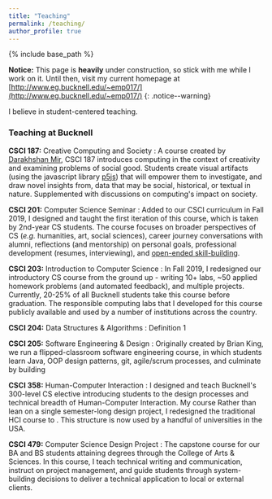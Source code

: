 ```yaml
---
title: "Teaching"
permalink: /teaching/
author_profile: true
---
```


{% include base_path %}
<link rel="stylesheet" href="{{ base_path }}/assets/css/pubstyle.css">
<script src="{{ base_path }}/assets/js/teachingSettings.js"></script>
<script src="{{ base_path }}/assets/js/listpubs.js"></script>

**Notice:** This page is **heavily** under construction, so stick with me while I work on it. Until then, visit my current homepage at [http://www.eg.bucknell.edu/~emp017/](http://www.eg.bucknell.edu/~emp017/)
{: .notice--warning}

I believe in student-centered teaching. 

### Teaching at Bucknell

**CSCI 187:** Creative Computing and Society 
: A course created by [Darakhshan Mir](http://eg.bucknell.edu/~djm056/), CSCI 187 introduces computing in the context of creativity and examining problems of social good. Students create visual artifacts (using the javascript library [p5js](https://p5js.org/)) that will empower them to investigate, and draw novel insights from, data that may be social, historical, or textual in nature. Supplemented with discussions on computing's impact on society.

**CSCI 201:** Computer Science Seminar 
: Added to our CSCI curriculum in Fall 2019, I designed and taught the first iteration of this course, which is taken by 2nd-year CS students. The course focuses on broader perspectives of CS (_e.g._ humanities, art, social sciences), career journey conversations with alumni, reflections (and mentorship) on personal goals, professional development (resumes, interviewing), and [open-ended skill-building](https://drive.google.com/file/d/1c37Do_tjeBOvdIvmrkHs1H4UaUVt_hKs/view?usp=sharing). 

**CSCI 203:** Introduction to Computer Science 
: In Fall 2019, I redesigned our introductory CS course from the ground up - writing 10+ labs, ~50 applied homework problems (and automated feedback), and multiple projects. Currently, 20-25% of all Bucknell students take this course before graduation. The responsible computing labs that I developed for this course publicly available and used by a number of institutions across the country. 

**CSCI 204:** Data Structures & Algorithms 
: Definition 1

**CSCI 205:** Software Engineering & Design 
: Originally created by Brian King, we run a flipped-classroom software engineering course, in which students learn Java, OOP design patterns, git, agile/scrum processes, and culminate by building 

**CSCI 358:** Human-Computer Interaction 
: I designed and teach Bucknell's 300-level CS elective introducing students to the design processes and technical breadth of Human-Computer Interaction. My course  Rather than lean on a single semester-long design project, I redesigned the traditional HCI course to . This structure is now used by a handful of universities in the USA. 

**CSCI 479:** Computer Science Design Project
: The capstone course for our BA and BS students attaining degrees through the College of Arts & Sciences. In this course, I teach technical writing and communication, instruct on project management, and guide students through system-building decisions to deliver a technical application to local or external clients. 


<!-- <div id="highlights"></div> -->

<div id="engagement"></div>  





